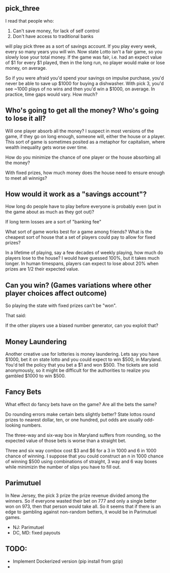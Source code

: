 pick_three
----------
I read that people who:

1) Can't save money, for lack of self control
2) Don't have access to traditional banks

will play pick three as a sort of savings account. If you play every week, every so many years you will win. Now state Lotto isn't a fair game, so you slowly lose your total money. If the game was fair, i.e. had an expect value of $1 for every $1 played, then in the long run, no player would make or lose money, on average.

So if you were afraid you'd spend your savings on impulse purchase, you'd never be able to save up $1000 for buying a dishwasher. With pick 3, you'd see ~1000 plays of no wins and then you'd win a $1000, on average. In practice, time gaps would vary. How much?

Who's going to get all the money? Who's going to lose it all?
----
Will one player absorb all the money? I suspect in most versions of the game, if they go on long enough, someone will, either the house or a player. This sort of game is sometimes posited as a metaphor for capitalism, where wealth inequality gets worse over time.

How do you minimize the chance of one player or the house absorbing all the money?

With fixed prizes, how much money does the house need to ensure enough to meet all winnigs?

How would it work as a "savings account"?
---
How long do people have to play before everyone is probably even (put in the game about as much as they got out)?

If long term losses are a sort of "banking fee" 

What sort of game works best for a game among friends? What is the cheapest sort of house that a set of players could pay to allow for fixed prizes?

In a lifetime of playing, say a few decades of weekly playing, how much do players lose to the house? I would have guessed 100%, but it takes much longer. In human timespans, players can expect to lose about 20% when prizes are 1/2 their expected value.

Can you win? (Games variations where other player choices affect outcome)
---
So playing the state with fixed prizes can't be "won".

That said:

If the other players use a biased number generator, can you exploit that?

Money Laundering
---
Another creative use for lotteries is money laundering. Lets say you have $1000, bet it on state lotto and you could expect to win $500, in Maryland. You'd tell the policy that you bet a $1 and won $500. The tickets are sold anonymously, so it might be difficult for the authorities to realize you gambled $1000 to win $500.

Fancy Bets
---
What effect do fancy bets have on the game? Are all the bets the same?

Do rounding errors make certain bets slightly better? State lottos round prizes to nearest dollar, ten, or one hundred, put odds are usually odd-looking numbers.

The three-way and six-way box in Maryland suffers from rounding, so the expected value of those bets is worse than a straight bet.

Three and six way combox cost $3 and $6 for a 3 in 1000 and 6 in 1000 chance of winning. I suppose that you could construct an n in 1000 chance of winning $500 using combinations of straight, 3 way and 6 way boxes while minimizin the number of slips you have to fill out.

Parimutuel
---
In New Jersey, the pick 3 prize the prize revenue divided among the winners. So if everyone wasted their bet on 777 and only a single better won on 973, then that person would take all. So it seems that if there is an edge to gambling against non-random betters, it would be in Parimutuel games.

- NJ: Parimutuel
- DC, MD: fixed payouts 

TODO:
----
- Implement Dockerized version (pip install from gzip)
- 